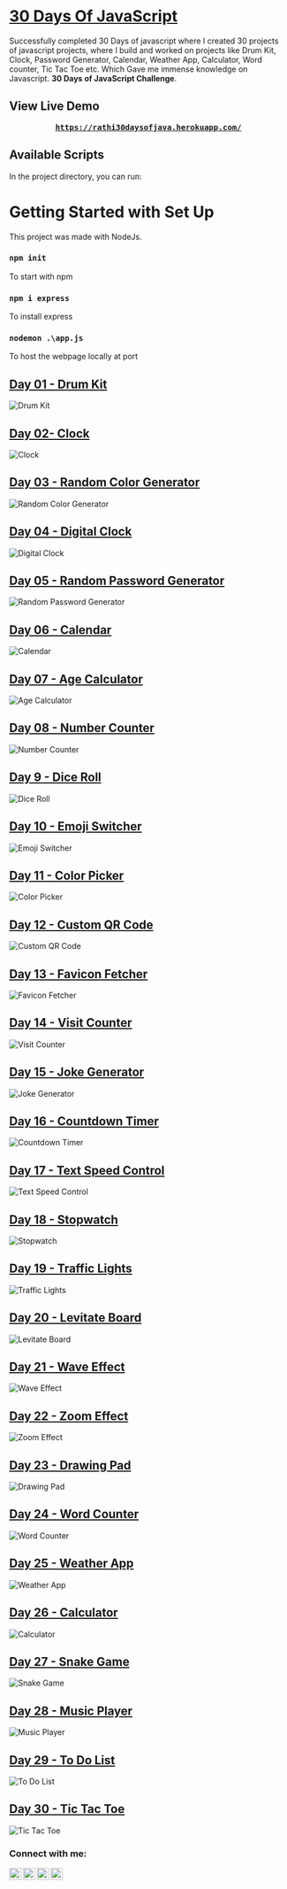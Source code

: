 # [30 Days Of JavaScript](https://rathi30daysofjava.herokuapp.com/)
Successfully completed 30 Days of javascript where I created 30 projects of javascript projects, where I build and worked on projects like Drum Kit, Clock, Password Generator, Calendar, Weather App, Calculator, Word counter, Tic Tac Toe etc. Which Gave me immense knowledge on Javascript. <b>30 Days of JavaScript Challenge</b>.

## View Live Demo
<pre><center><a href="https://rathi30daysofjava.herokuapp.com/"><b>https://rathi30daysofjava.herokuapp.com/</b></a></center></pre>

## Available Scripts

In the project directory, you can run:

# Getting Started with Set Up

This project was made with NodeJs.

### `npm init`

To start with npm

### `npm i express`

To install express

### `nodemon .\app.js`

To host the webpage locally at port

## [Day 01 - Drum Kit](https://rathi30daysofjava.herokuapp.com/01-Drum%20Kit/index.html)
![Drum Kit](https://github.com/shinchancode/30-Days-of-Javascript/blob/main/static/img/01.png)

## [Day 02- Clock](https://rathi30daysofjava.herokuapp.com/02-Clock/index.html)
![Clock](https://github.com/shinchancode/30-Days-of-Javascript/blob/main/static/img/02.png)

## [Day 03 - Random Color Generator](https://rathi30daysofjava.herokuapp.com/03-Random%20Color%20Generator/index.html)
![Random Color Generator](https://github.com/shinchancode/30-Days-of-Javascript/blob/main/static/img/03.png)

## [Day 04 - Digital Clock](https://rathi30daysofjava.herokuapp.com/04-Digital%20Clock/index.html)
![Digital Clock](https://github.com/shinchancode/30-Days-of-Javascript/blob/main/static/img/04.png)

## [Day 05 - Random Password Generator](https://rathi30daysofjava.herokuapp.com/05-Random%20Password%20Generator/index.html)
![Random Password Generator](https://github.com/shinchancode/30-Days-of-Javascript/blob/main/static/img/05.png)

## [Day 06 - Calendar](https://rathi30daysofjava.herokuapp.com/06-Calendar/index.html)
![Calendar](https://github.com/shinchancode/30-Days-of-Javascript/blob/main/static/img/06.png)

## [Day 07 - Age Calculator](https://rathi30daysofjava.herokuapp.com/07-Age%20Calculator/index.html)
![Age Calculator](https://github.com/shinchancode/30-Days-of-Javascript/blob/main/static/img/07.png)

## [Day 08 - Number Counter](https://rathi30daysofjava.herokuapp.com/08-Number%20Counter/index.html)
![Number Counter](https://github.com/shinchancode/30-Days-of-Javascript/blob/main/static/img/08.png)

## [Day 9 - Dice Roll](https://rathi30daysofjava.herokuapp.com/09-Dice%20Roll/index.html)
![Dice Roll](https://github.com/shinchancode/30-Days-of-Javascript/blob/main/static/img/09.png)

## [Day 10 - Emoji Switcher](https://rathi30daysofjava.herokuapp.com/10-Emoji%20Switcher/index.html)
![Emoji Switcher](https://github.com/shinchancode/30-Days-of-Javascript/blob/main/static/img/10.png)

## [Day 11 - Color Picker](https://rathi30daysofjava.herokuapp.com/11-Color%20Picker/index.html)
![Color Picker](https://github.com/shinchancode/30-Days-of-Javascript/blob/main/static/img/11.png)

## [Day 12 - Custom QR Code](https://rathi30daysofjava.herokuapp.com/12-Custom%20QR%20Code/index.html)
![Custom QR Code](https://github.com/shinchancode/30-Days-of-Javascript/blob/main/static/img/12.png)

## [Day 13 - Favicon Fetcher](https://rathi30daysofjava.herokuapp.com/13-Favicon%20Fetcher/index.html)
![Favicon Fetcher](https://github.com/shinchancode/30-Days-of-Javascript/blob/main/static/img/13.png)

## [Day 14 - Visit Counter](https://rathi30daysofjava.herokuapp.com/14-Visit%20Counter/index.html)
![Visit Counter](https://github.com/shinchancode/30-Days-of-Javascript/blob/main/static/img/14.png)

## [Day 15 - Joke Generator](https://rathi30daysofjava.herokuapp.com/15-Joke%20Generator/index.html)
![Joke Generator](https://github.com/shinchancode/30-Days-of-Javascript/blob/main/static/img/15.png)

## [Day 16 - Countdown Timer](https://rathi30daysofjava.herokuapp.com/16-Countdown%20Timer/index.html)
![Countdown Timer](https://github.com/shinchancode/30-Days-of-Javascript/blob/main/static/img/16.png)

## [Day 17 - Text Speed Control](https://rathi30daysofjava.herokuapp.com/17-Text%20Speed%20Control/index.html)
![Text Speed Control](https://github.com/shinchancode/30-Days-of-Javascript/blob/main/static/img/17.png)

## [Day 18 - Stopwatch](https://rathi30daysofjava.herokuapp.com/18-Stopwatch/index.html)
![Stopwatch](https://github.com/shinchancode/30-Days-of-Javascript/blob/main/static/img/18.png)

## [Day 19 - Traffic Lights](https://rathi30daysofjava.herokuapp.com/19-Traffic%20Lights/index.html)
![Traffic Lights](https://github.com/shinchancode/30-Days-of-Javascript/blob/main/static/img/19.png)

## [Day 20 - Levitate Board](https://rathi30daysofjava.herokuapp.com/20-Levitate%20Board/index.html)
![Levitate Board](https://github.com/shinchancode/30-Days-of-Javascript/blob/main/static/img/20.png)

## [Day 21 - Wave Effect](https://rathi30daysofjava.herokuapp.com/21-Wave%20Effect/index.html)
![Wave Effect](https://github.com/shinchancode/30-Days-of-Javascript/blob/main/static/img/21.png)

## [Day 22 - Zoom Effect](https://rathi30daysofjava.herokuapp.com/22-Zoom%20Effect/index.html)
![Zoom Effect](https://github.com/shinchancode/30-Days-of-Javascript/blob/main/static/img/22.png)

## [Day 23 - Drawing Pad](https://rathi30daysofjava.herokuapp.com/23-Drawing%20Pad/index.html)
![Drawing Pad](https://github.com/shinchancode/30-Days-of-Javascript/blob/main/static/img/23.png)

## [Day 24 - Word Counter](https://rathi30daysofjava.herokuapp.com/24-Word%20Counter/index.html)
![Word Counter](https://github.com/shinchancode/30-Days-of-Javascript/blob/main/static/img/24.png)

## [Day 25 - Weather App](https://rathi30daysofjava.herokuapp.com/25-Weather%20App/index.html)
![Weather App](https://github.com/shinchancode/30-Days-of-Javascript/blob/main/static/img/25.png)

## [Day 26 - Calculator](https://rathi30daysofjava.herokuapp.com/26-Calculator/index.html)
![Calculator](https://github.com/shinchancode/30-Days-of-Javascript/blob/main/static/img/26.png)

## [Day 27 - Snake Game](https://rathi30daysofjava.herokuapp.com/27-Snake%20Game/index.html)
![Snake Game](https://github.com/shinchancode/30-Days-of-Javascript/blob/main/static/img/27.png)

## [Day 28 - Music Player](https://rathi30daysofjava.herokuapp.com/28-Music%20Player/index.html)
![Music Player](https://github.com/shinchancode/30-Days-of-Javascript/blob/main/static/img/28.png)

## [Day 29 - To Do List](https://rathi30daysofjava.herokuapp.com/29-To%20Do%20List/index.html)
![To Do List](https://github.com/shinchancode/30-Days-of-Javascript/blob/main/static/img/29.png)

## [Day 30 - Tic Tac Toe](https://rathi30daysofjava.herokuapp.com/30-Tic%20Tac%20Toe/index.html)
![Tic Tac Toe](https://github.com/shinchancode/30-Days-of-Javascript/blob/main/static/img/30.png)

### Connect with me:

[<img align="left" alt="codeSTACKr.com" width="22px" src="https://raw.githubusercontent.com/iconic/open-iconic/master/svg/globe.svg" />][website]
[<img align="left" alt="codeSTACKr | Twitter" width="22px" src="https://cdn.jsdelivr.net/npm/simple-icons@v3/icons/twitter.svg" />][twitter]
[<img align="left" alt="codeSTACKr | LinkedIn" width="22px" src="https://cdn.jsdelivr.net/npm/simple-icons@v3/icons/linkedin.svg" />][linkedin]
[<img align="left" alt="codeSTACKr | Instagram" width="22px" src="https://cdn.jsdelivr.net/npm/simple-icons@v3/icons/instagram.svg" />][instagram]

<br />

[website]: https://shinchancode.github.io/React-Portfolio/
[twitter]: https://twitter.com/CodeShinchan
[instagram]: https://www.instagram.com/shinchann_code/
[linkedin]: https://www.linkedin.com/in/aarti-rathi-a6031814b/
